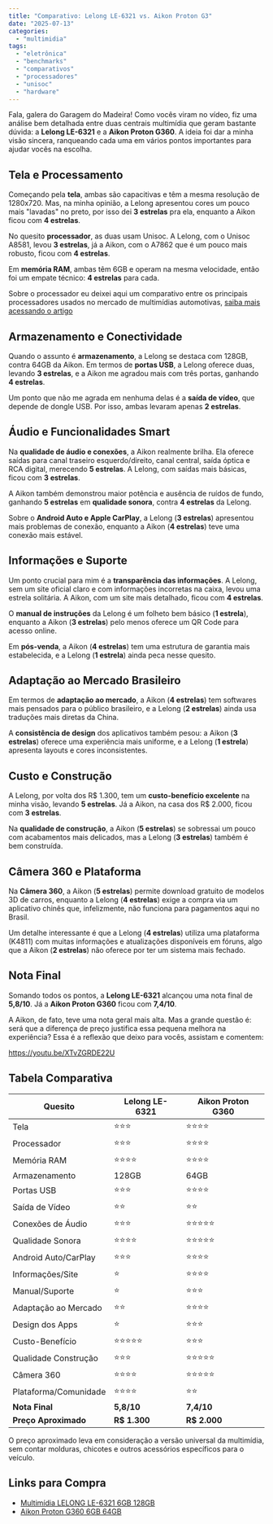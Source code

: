 ```yaml
---
title: "Comparativo: Lelong LE-6321 vs. Aikon Proton G3"
date: "2025-07-13"
categories:
  - "multimidia"
tags:
  - "eletrônica"
  - "benchmarks"
  - "comparativos"
  - "processadores"
  - "unisoc"
  - "hardware"
---
```


Fala, galera do Garagem do Madeira! Como vocês viram no vídeo, fiz uma análise bem detalhada entre duas centrais multimídia que geram bastante dúvida: a **Lelong LE-6321** e a **Aikon Proton G360**. A ideia foi dar a minha visão sincera, ranqueando cada uma em vários pontos importantes para ajudar vocês na escolha.

## Tela e Processamento

Começando pela **tela**, ambas são capacitivas e têm a mesma resolução de 1280x720. Mas, na minha opinião, a Lelong apresentou cores um pouco mais "lavadas" no preto, por isso dei **3 estrelas** pra ela, enquanto a Aikon ficou com **4 estrelas**. 

No quesito **processador**, as duas usam Unisoc. A Lelong, com o Unisoc A8581, levou **3 estrelas**, já a Aikon, com o A7862 que é um pouco mais robusto, ficou com **4 estrelas**. 

Em **memória RAM**, ambas têm 6GB e operam na mesma velocidade, então foi um empate técnico: **4 estrelas** para cada.

Sobre o processador eu deixei aqui um comparativo entre os principais processadores usados no mercado de multimídias automotivas, [saiba mais acessando o artigo](/2025/06/comparativo-processadores-de-multimidias/)

## Armazenamento e Conectividade

Quando o assunto é **armazenamento**, a Lelong se destaca com 128GB, contra 64GB da Aikon. Em termos de **portas USB**, a Lelong oferece duas, levando **3 estrelas**, e a Aikon me agradou mais com três portas, ganhando **4 estrelas**. 

Um ponto que não me agrada em nenhuma delas é a **saída de vídeo**, que depende de dongle USB. Por isso, ambas levaram apenas **2 estrelas**.

## Áudio e Funcionalidades Smart

Na **qualidade de áudio e conexões**, a Aikon realmente brilha. Ela oferece saídas para canal traseiro esquerdo/direito, canal central, saída óptica e RCA digital, merecendo **5 estrelas**. A Lelong, com saídas mais básicas, ficou com **3 estrelas**. 

A Aikon também demonstrou maior potência e ausência de ruídos de fundo, ganhando **5 estrelas** em **qualidade sonora**, contra **4 estrelas** da Lelong. 

Sobre o **Android Auto e Apple CarPlay**, a Lelong (**3 estrelas**) apresentou mais problemas de conexão, enquanto a Aikon (**4 estrelas**) teve uma conexão mais estável.

## Informações e Suporte

Um ponto crucial para mim é a **transparência das informações**. A Lelong, sem um site oficial claro e com informações incorretas na caixa, levou uma estrela solitária. A Aikon, com um site mais detalhado, ficou com **4 estrelas**. 

O **manual de instruções** da Lelong é um folheto bem básico (**1 estrela**), enquanto a Aikon (**3 estrelas**) pelo menos oferece um QR Code para acesso online. 

Em **pós-venda**, a Aikon (**4 estrelas**) tem uma estrutura de garantia mais estabelecida, e a Lelong (**1 estrela**) ainda peca nesse quesito.

## Adaptação ao Mercado Brasileiro

Em termos de **adaptação ao mercado**, a Aikon (**4 estrelas**) tem softwares mais pensados para o público brasileiro, e a Lelong (**2 estrelas**) ainda usa traduções mais diretas da China. 

A **consistência de design** dos aplicativos também pesou: a Aikon (**3 estrelas**) oferece uma experiência mais uniforme, e a Lelong (**1 estrela**) apresenta layouts e cores inconsistentes.

## Custo e Construção

A Lelong, por volta dos R$ 1.300, tem um **custo-benefício excelente** na minha visão, levando **5 estrelas**. Já a Aikon, na casa dos R$ 2.000, ficou com **3 estrelas**. 

Na **qualidade de construção**, a Aikon (**5 estrelas**) se sobressai um pouco com acabamentos mais delicados, mas a Lelong (**3 estrelas**) também é bem construída.

## Câmera 360 e Plataforma

Na **Câmera 360**, a Aikon (**5 estrelas**) permite download gratuito de modelos 3D de carros, enquanto a Lelong (**4 estrelas**) exige a compra via um aplicativo chinês que, infelizmente, não funciona para pagamentos aqui no Brasil. 

Um detalhe interessante é que a Lelong (**4 estrelas**) utiliza uma plataforma (K4811) com muitas informações e atualizações disponíveis em fóruns, algo que a Aikon (**2 estrelas**) não oferece por ter um sistema mais fechado.

## Nota Final

Somando todos os pontos, a **Lelong LE-6321** alcançou uma nota final de **5,8/10**. Já a **Aikon Proton G360** ficou com **7,4/10**.

A Aikon, de fato, teve uma nota geral mais alta. Mas a grande questão é: será que a diferença de preço justifica essa pequena melhora na experiência? Essa é a reflexão que deixo para vocês, assistam e comentem:

https://youtu.be/XTvZGRDE22U

## Tabela Comparativa

<div class="responsive-table">

| Quesito | Lelong LE-6321 | Aikon Proton G360 |
|---------|----------------|-------------------|
| Tela | ⭐⭐⭐ | ⭐⭐⭐⭐ |
| Processador | ⭐⭐⭐ | ⭐⭐⭐⭐ |
| Memória RAM | ⭐⭐⭐⭐ | ⭐⭐⭐⭐ |
| Armazenamento | 128GB | 64GB |
| Portas USB | ⭐⭐⭐ | ⭐⭐⭐⭐ |
| Saída de Vídeo | ⭐⭐ | ⭐⭐ |
| Conexões de Áudio | ⭐⭐⭐ | ⭐⭐⭐⭐⭐ |
| Qualidade Sonora | ⭐⭐⭐⭐ | ⭐⭐⭐⭐⭐ |
| Android Auto/CarPlay | ⭐⭐⭐ | ⭐⭐⭐⭐ |
| Informações/Site | ⭐ | ⭐⭐⭐⭐ |
| Manual/Suporte | ⭐ | ⭐⭐⭐ |
| Adaptação ao Mercado | ⭐⭐ | ⭐⭐⭐⭐ |
| Design dos Apps | ⭐ | ⭐⭐⭐ |
| Custo-Benefício | ⭐⭐⭐⭐⭐ | ⭐⭐⭐ |
| Qualidade Construção | ⭐⭐⭐ | ⭐⭐⭐⭐⭐ |
| Câmera 360 | ⭐⭐⭐⭐ | ⭐⭐⭐⭐⭐ |
| Plataforma/Comunidade | ⭐⭐⭐⭐ | ⭐⭐ |
| **Nota Final** | **5,8/10** | **7,4/10** |
| **Preço Aproximado** | **R$ 1.300** | **R$ 2.000** |

</div>

O preço aproximado leva em consideração a versão universal da multimídia, sem contar molduras, chicotes e outros acessórios específicos para o veículo.

## Links para Compra

- [Multimídia LELONG LE-6321 6GB 128GB](https://www.mercadolivre.com.br/multimidia-lelong-le-6321-6gb-128gb/p/MLB1)
- [Aikon Proton G360 6GB 64GB](https://www.mercadolivre.com.br/multimidia-aikon-proton-g360-6gb-64gb/p/MLB1)

